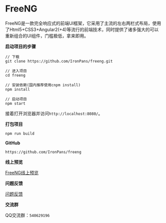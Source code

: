 # FreeNG

FreeNG是一款完全响应式的前端UI框架，它采用了主流的左右两栏式布局，使用了Html5+CSS3+Angular2(+4)等流行的前端技术，同时提供了诸多强大的可以重新组合的UI组件，门槛极低，拿来即用。

**启动项目的步骤**

```
// 下载
git clone https://github.com/IronPans/freeng.git

// 进入项目
cd freeng

// 安装依赖(国内推荐使用cnpm install)
npm install

// 启动项目
npm start
```
接着打开浏览器并访问`http://localhost:8080/`。

**打包项目**

```
npm run build
```

**GitHub**

```
https://github.com/IronPans/freeng
```

**线上预览**

[FreeNG线上预览](http://ghmagical.com/freeng)

**问题反馈**

[问题反馈](http://ghmagical.com/article/page/id/ZwMHNDRWAFeR)

**交流群**

QQ交流群：`540629196`
